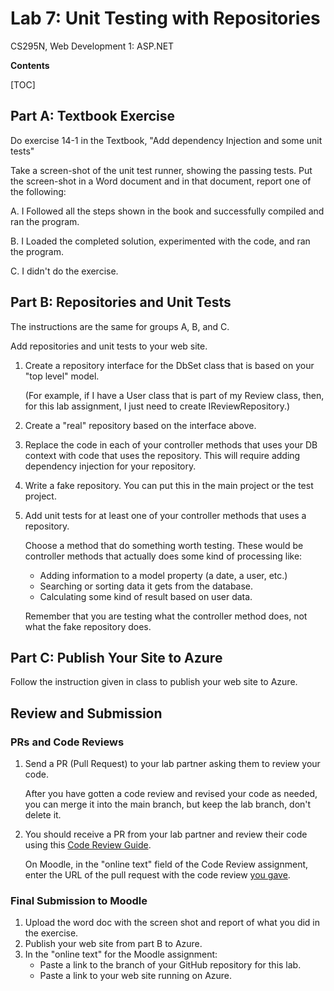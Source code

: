 # Lab 7: Unit Testing with Repositories
 CS295N, Web Development 1: ASP.NET

**Contents**

[TOC]

## Part A: Textbook Exercise

Do exercise 14-1 in the Textbook, "Add dependency Injection and some unit tests"

Take a screen-shot of the unit test runner, showing the passing tests. Put the screen-shot in a Word document and in that document, report one of the following:

A. I Followed all the steps shown in the book and successfully compiled and ran the program.

B. I Loaded the completed solution, experimented with the code, and ran the program.

C. I didn't do the exercise.

## Part B: Repositories and Unit Tests

The instructions are the same for groups A, B, and C.

Add repositories and unit tests to your web site.

1. Create a repository interface for the DbSet class that is based on your "top level" model.

   (For example, if I have a User class that is part of my Review class, then, for this lab assignment, I just need to create IReviewRepository.)
   
2. Create a "real" repository based on the interface above.

3. Replace the code in each of your controller methods that uses your DB context with code that uses the repository. This will require adding dependency injection for your repository.

4. Write a fake repository. You can put this in the main project or the test project.

5. Add unit tests for at least one of your controller methods that uses a repository.

   Choose a method that do something worth testing. These would be controller methods that actually does some kind of processing like:

   - Adding information to a model property (a date, a user, etc.)
   - Searching or sorting data it gets from the database.
   - Calculating some kind of result based on user data.
   
   Remember that you are testing what the controller method does, not what the fake repository does.



## Part C: Publish Your Site to Azure

Follow the instruction given in class to publish your web site to Azure.



## Review and Submission

### PRs and Code Reviews

1. Send a PR (Pull Request) to your lab partner asking them to review your code. 

   After you have gotten a code review and revised your code as needed, you can merge it into the main branch, but keep the lab branch, don't delete it.

2. You should receive a PR from your lab partner and review their code using this [Code Review Guide](../CodeReviewGuide.html).

   On Moodle, in the "online text" field of the Code Review assignment, enter the URL of the pull request with the code review <u>you gave</u>.

### Final Submission to Moodle

1.  Upload the word doc with the screen shot and report of what you did in the exercise.
2.  Publish your web site from part B to Azure.
3.  In the "online text" for the Moodle assignment:
    - Paste a link to the branch of your GitHub repository for this lab.
    - Paste a link to your web site running on Azure.